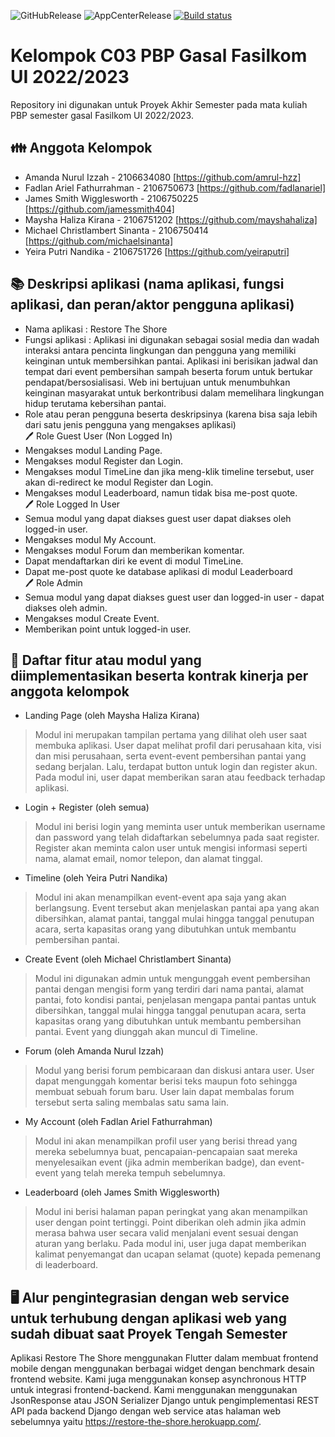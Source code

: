 ![GitHubRelease](https://github.com/amrul-hzz/restore-the-shore-flutter/actions/workflows/release-github.yaml/badge.svg)
![AppCenterRelease](https://github.com/amrul-hzz/restore-the-shore-flutter/actions/workflows/release-appcenter.yaml/badge.svg)
[![Build status](https://build.appcenter.ms/v0.1/apps/8c521d2e-41ce-435c-9b58-9145b07171d8/branches/main/badge)](https://appcenter.ms)

# Kelompok C03 PBP Gasal Fasilkom UI 2022/2023
Repository ini digunakan untuk Proyek Akhir Semester pada mata kuliah PBP semester gasal Fasilkom UI 2022/2023.

## 👪 Anggota Kelompok
- Amanda Nurul Izzah - 2106634080 [https://github.com/amrul-hzz]
- Fadlan Ariel Fathurrahman - 2106750673 [https://github.com/fadlanariel]
- James Smith Wigglesworth - 2106750225 [https://github.com/jamessmith404]
- Maysha Haliza Kirana - 2106751202 [https://github.com/mayshahaliza]
- Michael Christlambert Sinanta - 2106750414 [https://github.com/michaelsinanta]
- Yeira Putri Nandika - 2106751726 [https://github.com/yeiraputri]

## 📚 Deskripsi aplikasi (nama aplikasi, fungsi aplikasi, dan peran/aktor pengguna aplikasi) 
- Nama aplikasi : Restore The Shore
- Fungsi aplikasi : Aplikasi ini digunakan sebagai sosial media dan wadah interaksi antara pencinta lingkungan dan pengguna yang memiliki keinginan untuk membersihkan pantai. Aplikasi ini berisikan jadwal dan tempat dari event pembersihan sampah beserta forum untuk bertukar pendapat/bersosialisasi. Web ini bertujuan untuk menumbuhkan keinginan masyarakat untuk berkontribusi dalam memelihara lingkungan hidup terutama kebersihan pantai.
- Role atau peran pengguna beserta deskripsinya (karena bisa saja lebih dari satu jenis pengguna yang mengakses aplikasi)\
🖊 Role Guest User (Non Logged In)
- Mengakses modul Landing Page.
- Mengakses modul Register dan Login.
- Mengakses modul TimeLine dan jika meng-klik timeline tersebut, user akan di-redirect ke modul Register dan Login.
- Mengakses modul Leaderboard, namun tidak bisa me-post quote.\
🖊 Role Logged In User
- Semua modul yang dapat diakses guest user dapat diakses oleh logged-in user.
- Mengakses modul My Account.
- Mengakses modul Forum dan memberikan komentar.
- Dapat mendaftarkan diri ke event di modul TimeLine.
- Dapat me-post quote ke database aplikasi di modul Leaderboard\
🖊 Role Admin
- Semua modul yang dapat diakses guest user dan logged-in user - dapat diakses oleh admin.
- Mengakses modul Create Event.
- Memberikan point untuk logged-in user.

## 📝 Daftar fitur atau modul yang diimplementasikan beserta kontrak kinerja per anggota kelompok 
- Landing Page (oleh Maysha Haliza Kirana)
> Modul ini merupakan tampilan pertama yang dilihat oleh user saat membuka aplikasi. User dapat melihat profil dari perusahaan kita, visi dan misi perusahaan, serta event-event pembersihan pantai yang sedang berjalan. Lalu, terdapat button untuk login dan register akun. Pada modul ini, user dapat memberikan saran atau feedback terhadap aplikasi.
- Login + Register (oleh semua)
> Modul ini berisi login yang meminta user untuk memberikan username dan password yang telah didaftarkan sebelumnya pada saat register. Register akan meminta calon user untuk mengisi informasi seperti nama, alamat email, nomor telepon, dan alamat tinggal.
- Timeline (oleh Yeira Putri Nandika)
> Modul ini akan menampilkan event-event apa saja yang akan berlangsung. Event tersebut akan menjelaskan pantai apa yang akan dibersihkan, alamat pantai, tanggal mulai hingga tanggal penutupan acara, serta kapasitas orang yang dibutuhkan untuk membantu pembersihan pantai.
- Create Event (oleh Michael Christlambert Sinanta)
> Modul ini digunakan admin untuk mengunggah event pembersihan pantai dengan mengisi form yang terdiri dari nama pantai, alamat pantai, foto kondisi pantai, penjelasan mengapa pantai pantas untuk dibersihkan, tanggal mulai hingga tanggal penutupan acara, serta kapasitas orang yang dibutuhkan untuk membantu pembersihan pantai. Event yang diunggah akan muncul di Timeline.
- Forum (oleh Amanda Nurul Izzah)
> Modul yang berisi forum pembicaraan dan diskusi antara user. User dapat mengunggah komentar berisi teks maupun foto sehingga membuat sebuah forum baru. User lain dapat membalas forum tersebut serta saling membalas satu sama lain. 
- My Account (oleh Fadlan Ariel Fathurrahman)
> Modul ini akan menampilkan profil user yang berisi thread yang mereka sebelumnya buat, pencapaian-pencapaian saat mereka menyelesaikan event (jika admin memberikan badge), dan event-event yang telah mereka tempuh sebelumnya.
- Leaderboard (oleh James Smith Wigglesworth)
> Modul ini berisi halaman papan peringkat yang akan menampilkan user dengan point tertinggi. Point diberikan oleh admin jika admin merasa bahwa user secara valid menjalani event sesuai dengan aturan yang berlaku. Pada modul ini, user juga dapat memberikan kalimat penyemangat dan ucapan selamat (quote) kepada pemenang di leaderboard.

## 🖥️ Alur pengintegrasian dengan web service untuk terhubung dengan aplikasi web yang sudah dibuat saat Proyek Tengah Semester
Aplikasi Restore The Shore menggunakan Flutter dalam membuat frontend mobile dengan menggunakan berbagai widget dengan benchmark desain frontend website. Kami juga menggunakan konsep asynchronous HTTP untuk integrasi frontend-backend. Kami menggunakan menggunakan JsonResponse atau JSON Serializer Django untuk pengimplementasi REST API pada backend Django dengan web service atas halaman web sebelumnya yaitu https://restore-the-shore.herokuapp.com/.
